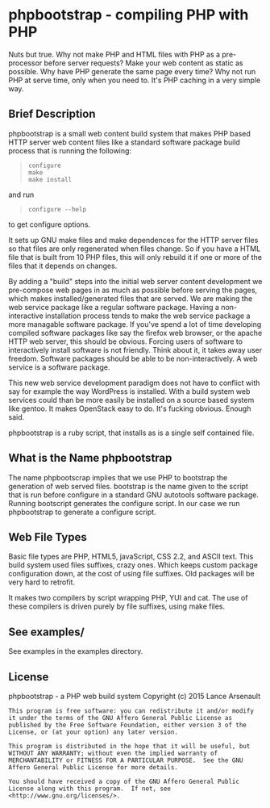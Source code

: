 phpbootstrap - compiling PHP with PHP
=====================================

Nuts but true.  Why not make PHP and HTML files with PHP as a
pre-processor before server requests?  Make your web content as static as
possible.  Why have PHP generate the same page every time?  Why not run
PHP at serve time, only when you need to.  It's PHP caching in a very
simple way.


## Brief Description

phpbootstrap is a small web content build system that makes PHP based HTTP
server web content files like a standard software package build process
that is running the following:

> ```
> configure
> make
> make install
> ```

and run

> ```
> configure --help
> ```

to get configure options.

It sets up GNU make files and make dependences for the HTTP server files
so that files are only regenerated when files change.  So if you have a
HTML file that is built from 10 PHP files, this will only rebuild it if
one or more of the files that it depends on changes.

By adding a "build" steps into the initial web server content development
we pre-compose web pages in as much as possible before serving the pages,
which makes installed/generated files that are served.  We are making the
web service package like a regular software package.  Having a
non-interactive installation process tends to make the web service package
a more managable software package.  If you've spend a lot of time
developing compiled software packages like say the firefox web browser, or
the apache HTTP web server, this should be obvious.  Forcing users of
software to interactively install software is not friendly.  Think about
it, it takes away user freedom.  Software packages should be able to be
non-interactively.  A web service is a software package.

This new web service development paradigm does not have to conflict with
say for example the way WordPress is installed.  With a build system web
services could than be more easily be installed on a source based system
like gentoo.  It makes OpenStack easy to do.  It's fucking obvious.
Enough said.

phpbootstrap is a ruby script, that installs as is a single self contained
file.


## What is the Name phpbootstrap

The name phpbootscrap implies that we use PHP to bootstrap the generation
of web served files.  bootstrap is the name given to the script that is
run before configure in a standard GNU autotools software package.
Running bootscript generates the configure script.  In our case we run
phpbootstrap to generate a configure script.


## Web File Types

Basic file types are PHP, HTML5, javaScript, CSS 2.2, and ASCII text.
This build system used files suffixes, crazy ones.  Which keeps custom
package configuration down, at the cost of using file suffixes.  Old
packages will be very hard to retrofit.

It makes two compilers by script wrapping PHP, YUI and cat.  The use of
these compilers is driven purely by file suffixes, using make files.


## See examples/

See examples in the examples directory.


## License

phpbootstrap - a PHP web build system
Copyright (c) 2015  Lance Arsenault

    This program is free software: you can redistribute it and/or modify
    it under the terms of the GNU Affero General Public License as
    published by the Free Software Foundation, either version 3 of the
    License, or (at your option) any later version.

    This program is distributed in the hope that it will be useful, but
    WITHOUT ANY WARRANTY; without even the implied warranty of
    MERCHANTABILITY or FITNESS FOR A PARTICULAR PURPOSE.  See the GNU
    Affero General Public License for more details.

    You should have received a copy of the GNU Affero General Public
    License along with this program.  If not, see
    <http://www.gnu.org/licenses/>.

